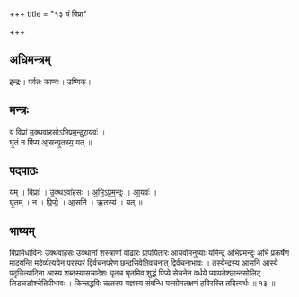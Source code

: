 +++
title = "१३ यं विप्रा"

+++
## अधिमन्त्रम्
इन्द्रः। पर्वतः काण्वः। उष्णिक्।

## मन्त्रः
यं विप्रा॑ उ॒क्थवा॑हसोऽभिप्रम॒न्दुरा॒यवः॑ ।  
घृ॒तं न पि॑प्य आ॒सन्यृ॒तस्य॒ यत् ॥

## पदपाठः
यम् । विप्राः॑ । उ॒क्थऽवा॑हसः । अ॒भि॒ऽप्र॒म॒न्दुः । आ॒यवः॑ ।  
घृ॒तम् । न । पि॒प्ये॒ । आ॒सनि॑ । ऋ॒तस्य॑ । यत् ॥

## भाष्यम्
विप्रामेधाविनः उक्थवाहसः उक्थानां शस्त्राणां वोढारः प्रापयितारः आयवोमनुष्याः यमिन्द्रं अभिप्रमन्दुः अभि प्रकर्षेण मादयन्ति मदेर्व्यत्ययेन परस्परं द्विर्वचनपरेण छन्दसिवेतिवचनात् द्विर्वचनाभावः । तस्येन्द्रस्य आसनि आस्ये पदृन्नित्यादिना आस्य शब्दस्यासन्नादेशः घृतन्न घृतमिव शुद्धं पिप्ये सेचनेन वर्धये प्यायतेश्छान्दसोलिट् लिडचङोश्चेतिपीभावः । किन्तद्धविः ऋतस्य यज्ञस्य संबन्धि यत्सोमलक्षणं हविरस्ति तदित्यर्थः ॥ १३ ॥